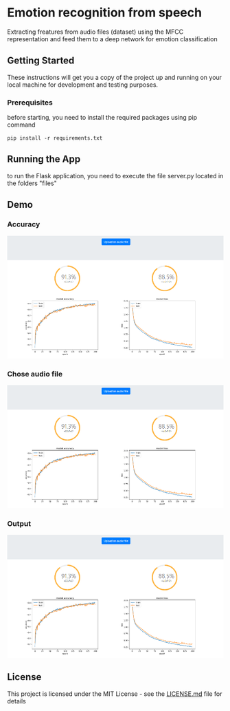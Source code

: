 # Emotion recognition from speech

Extracting freatures from audio files (dataset) using the MFCC representation and feed them to a deep network for emotion classification

## Getting Started

These instructions will get you a copy of the project up and running on your local machine for development and testing purposes.

### Prerequisites

before starting, you need to install the required packages using pip command

```
pip install -r requirements.txt
```


## Running the App

to run the Flask application, you need to execute the file server.py located in the folders "files" 


## Demo

### Accuracy
![Alt text](imgs/Capture1.PNG?raw=true "Title")

### Chose audio file
![Alt text](imgs/Capture1.PNG?raw=true "Title")

### Output
![Alt text](imgs/Capture1.PNG?raw=true "Title")

## License

This project is licensed under the MIT License - see the [LICENSE.md](LICENSE.md) file for details
